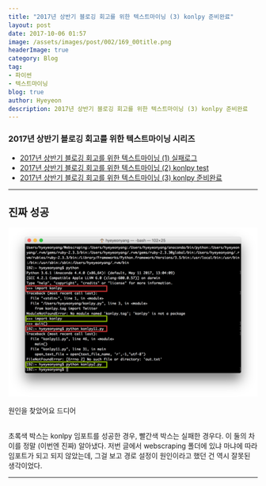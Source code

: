 ```yaml
---
title: "2017년 상반기 블로깅 회고를 위한 텍스트마이닝 (3) konlpy 준비완료"
layout: post
date: 2017-10-06 01:57
image: /assets/images/post/002/169_00title.png
headerImage: true
category: Blog
tag:
- 파이썬
- 텍스트마이닝
blog: true
author: Hyeyeon
description: 2017년 상반기 블로깅 회고를 위한 텍스트마이닝 (3) konlpy 준비완료
---
```


### 2017년 상반기 블로깅 회고를 위한 텍스트마이닝 시리즈

- [2017년 상반기 블로깅 회고를 위한 텍스트마이닝 (1) 실패로그](https://imyeonn.github.io/blog/blog/169/)
- [2017년 상반기 블로깅 회고를 위한 텍스트마이닝 (2) konlpy test](https://imyeonn.github.io/blog/blog/173/)
- [2017년 상반기 블로깅 회고를 위한 텍스트마이닝 (3) konlpy 준비완료](https://imyeonn.github.io/blog/blog/181/)

---

## 진짜 성공

![pic1](/assets/images/post/002/181_01.png)
<figcaption class="caption">원인을 찾았어요 드디어</figcaption>
<br>

초록색 박스는 konlpy 임포트를 성공한 경우, 빨간색 박스는 실패한 경우다. 이 둘의 차이를 정말 (이번엔 진짜) 알아냈다. 저번 글에서 webscraping 폴더에 있냐 마냐에 따라 임포트가 되고 되지 않았는데, 그걸 보고 경로 설정이 원인이라고 했던 건 역시 잘못된 생각이었다.

---
